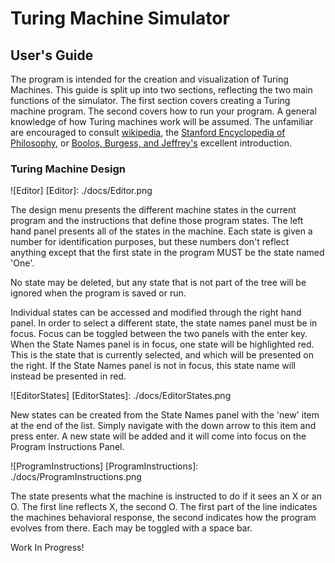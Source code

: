 # Turing Machine Simulator
## User's Guide

The program is intended for the creation and visualization of Turing Machines. This guide is split up into two sections, reflecting the two main functions of the simulator. The first section covers creating a Turing machine program. The second covers how to run your program. A general knowledge of how Turing machines work will be assumed. The unfamiliar are encouraged to consult [wikipedia](https://en.wikipedia.org/wiki/Turing_machine), the [Stanford Encyclopedia of Philosophy](http://plato.stanford.edu/entries/turing-machine/), or [Boolos, Burgess, and Jeffrey's](https://www.amazon.com/Computability-Logic-George-S-Boolos-ebook/dp/B00DO1HG40/ref=sr_1_1?ie=UTF8&qid=1471868584&sr=8-1&keywords=burgess+boolos+and+jeffrey) excellent introduction.

### Turing Machine Design


![Editor]
[Editor]: ./docs/Editor.png

The design menu presents the different machine states in the current program and the instructions that define those program states. The left hand panel presents all of the states in the machine. Each state is given a number for identification purposes, but these numbers don't reflect anything except that the first state in the program MUST be the state named 'One'.

No state may be deleted, but any state that is not part of the tree will be ignored when the program is saved or run.

Individual states can be accessed and modified through the right hand panel. In order to select a different state, the state names panel must be in focus. Focus can be toggled between the two panels with the enter key. When the State Names panel is in focus, one state will be highlighted red. This is the state that is currently selected, and which will be presented on the right. If the State Names panel is not in focus, this state name will instead be presented in red.

![EditorStates]
[EditorStates]: ./docs/EditorStates.png

New states can be created from the State Names panel with the 'new' item at the end of the list. Simply navigate with the down arrow to this item and press enter. A new state will be added and it will come into focus on the Program Instructions Panel.

![ProgramInstructions]
[ProgramInstructions]: ./docs/ProgramInstructions.png

The state presents what the machine is instructed to do if it sees an X or an O. The first line reflects X, the second O. The first part of the line indicates the machines behavioral response, the second indicates how the program evolves from there. Each may be toggled with a space bar.



Work In Progress!
